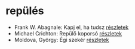 # repülés

- Frank W. Abagnale: Kapj el, ha tudsz [részletek](../_details/Frank%20W.%20Abagnale.md#id_669)
- Michael Crichton: Repülő koporsó [részletek](../_details/Michael%20Crichton.md#id_759)
- Moldova, György: Égi szekér [részletek](../_details/Moldova%2C%20Gy%C3%B6rgy.md#id_1371)